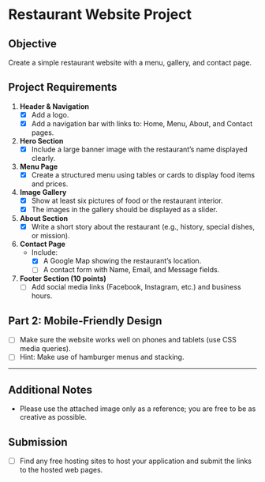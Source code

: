 # Restaurant Website Project

## Objective
Create a simple restaurant website with a menu, gallery, and contact page.

## Project Requirements

1. **Header & Navigation**  
   - [x] Add a logo.  
   - [x] Add a navigation bar with links to: Home, Menu, About, and Contact pages.

2. **Hero Section**  
   - [x] Include a large banner image with the restaurant’s name displayed clearly.

3. **Menu Page**  
   - [x] Create a structured menu using tables or cards to display food items and prices.

4. **Image Gallery**  
   - [x] Show at least six pictures of food or the restaurant interior.  
   - [x] The images in the gallery should be displayed as a slider.

5. **About Section**  
   - [x] Write a short story about the restaurant (e.g., history, special dishes, or mission).

6. **Contact Page**  
   - Include:  
     - [x] A Google Map showing the restaurant’s location.  
     - [ ] A contact form with Name, Email, and Message fields.

7. **Footer Section (10 points)**  
   - [ ] Add social media links (Facebook, Instagram, etc.) and business hours.

## Part 2: Mobile-Friendly Design

- [ ] Make sure the website works well on phones and tablets (use CSS media queries).  
- [ ] Hint: Make use of hamburger menus and stacking.

---

## Additional Notes

- Please use the attached image only as a reference; you are free to be as creative as possible.

## Submission

- [ ] Find any free hosting sites to host your application and submit the links to the hosted web pages.
